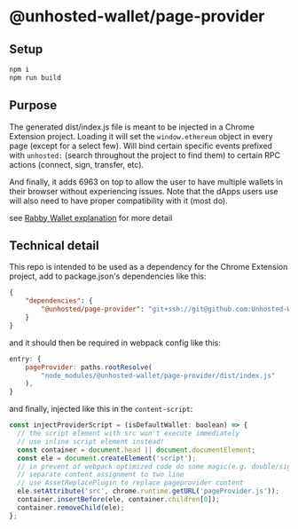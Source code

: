 # @unhosted-wallet/page-provider

## Setup

```sh
npm i
npm run build
```

## Purpose

The generated dist/index.js file is meant to be injected in a Chrome Extension project. Loading it will set the `window.ethereum` object in every page (except for a select few). Will bind certain specific events prefixed with `unhosted:` (search throughout the project to find them) to certain RPC actions (connect, sign, transfer, etc).

And finally, it adds 6963 on top to allow the user to have multiple wallets in their browser without experiencing issues. Note that the dApps users use will also need to have proper compatibility with it (most do).

see [Rabby Wallet explanation](https://github.com/RabbyHub/Rabby?tab=readme-ov-file#--pageproviderjs) for more detail

## Technical detail

This repo is intended to be used as a dependency for the Chrome Extension project, add to package.json's dependencies like this:

```json
{
    "dependencies": {
        "@unhosted/page-provider": "git+ssh://git@github.com:Unhosted-Wallet/page-provider.git"
    }
}
```

and it should then be required in webpack config like this:

```js
entry: {
    pageProvider: paths.rootResolve(
        "node_modules/@unhosted-wallet/page-provider/dist/index.js"
    ),
}
```

and finally, injected like this in the `content-script`:

```js
const injectProviderScript = (isDefaultWallet: boolean) => {
  // the script element with src won't execute immediately
  // use inline script element instead!
  const container = document.head || document.documentElement;
  const ele = document.createElement('script');
  // in prevent of webpack optimized code do some magic(e.g. double/sigle quote wrap),
  // separate content assignment to two line
  // use AssetReplacePlugin to replace pageprovider content
  ele.setAttribute('src', chrome.runtime.getURL('pageProvider.js'));
  container.insertBefore(ele, container.children[0]);
  container.removeChild(ele);
};
```
